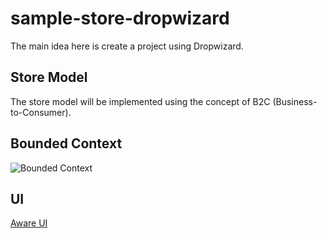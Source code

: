 # sample-store-dropwizard
The main idea here is create a project using Dropwizard.

## Store Model
The store model will be implemented using the concept of B2C (Business-to-Consumer).

## Bounded Context
![Bounded Context](http://i.imgur.com/jS9SrEO.png)

## UI
[Aware UI](http://market.designmodo.com/aware-ui/)

